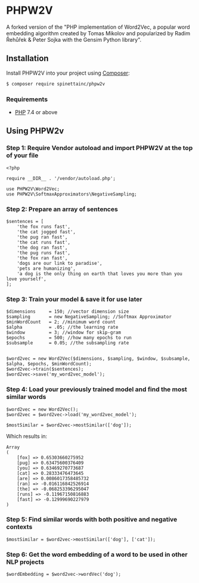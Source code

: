 # PHPW2V
A forked version of the "PHP implementation of Word2Vec, a popular word embedding algorithm created by Tomas Mikolov and popularized by Radim Řehůřek &amp; Peter Sojka with the Gensim Python library".

## Installation
Install PHPW2V into your project using [Composer](https://getcomposer.org/):
```sh
$ composer require spinettainc/phpw2v
```

### Requirements
- [PHP](https://php.net/manual/en/install.php) 7.4 or above



## Using PHPW2v


### Step 1: Require Vendor autoload and import PHPW2V at the top of your file

```
<?php

require __DIR__ . '/vendor/autoload.php';

use PHPW2V\Word2Vec;
use PHPW2V\SoftmaxApproximators\NegativeSampling;
```


### Step 2: Prepare an array of sentences

```
$sentences = [
    'the fox runs fast',
    'the cat jogged fast',
    'the pug ran fast',
    'the cat runs fast',
    'the dog ran fast',
    'the pug runs fast',
    'the fox ran fast',
    'dogs are our link to paradise',
    'pets are humanizing',
    'a dog is the only thing on earth that loves you more than you love yourself',    
];

```


### Step 3: Train your model & save it for use later

```
$dimensions     = 150; //vector dimension size
$sampling       = new NegativeSampling; //Softmax Approximator
$minWordCount   = 2; //minimum word count
$alpha          = .05; //the learning rate
$window         = 3; //window for skip-gram
$epochs         = 500; //how many epochs to run
$subsample      = 0.05; //the subsampling rate


$word2vec = new Word2Vec($dimensions, $sampling, $window, $subsample,  $alpha, $epochs, $minWordCount);
$word2vec->train($sentences);
$word2vec->save('my_word2vec_model');
```


### Step 4: Load your previously trained model and find the most similar words 
```
$word2vec = new Word2Vec();
$word2vec = $word2vec->load('my_word2vec_model');

$mostSimilar = $word2vec->mostSimilar(['dog']);
```

Which results in:
```
Array
(
    [fox] => 0.65303660275952
    [pug] => 0.63475600376409
    [you] => 0.63469270773687
    [cat] => 0.28333476473645
    [are] => 0.0086017358485732
    [ran] => -0.016116842526914
    [the] => -0.068253396295047
    [runs] => -0.11967150816883
    [fast] => -0.12999690227979
)
```


### Step 5: Find similar words with both positive and negative contexts
```
$mostSimilar = $word2vec->mostSimilar(['dog'], ['cat']);
```


### Step 6: Get the word embedding of a word to be used in other NLP projects
```
$wordEmbedding = $word2vec->wordVec('dog');
```



